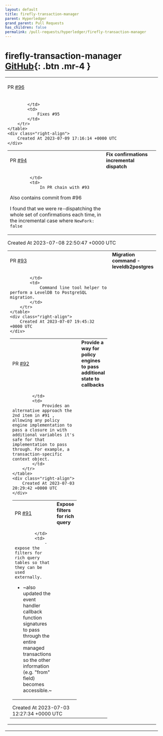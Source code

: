 ```yaml
---
layout: default
title: firefly-transaction-manager
parent: Hyperledger
grand_parent: Pull Requests
has_children: false
permalink: /pull-requests/hyperledger/firefly-transaction-manager
---
```


# firefly-transaction-manager <span class="fs-3 right-align">[GitHub](https://github.com/hyperledger/firefly-transaction-manager){: .btn .mr-4 }</span>


<div>
    <table>
        <tr>
            <td>
                PR <a href="https://github.com/hyperledger/firefly-transaction-manager/pull/96" class=".btn">#96</a>
            </td>
            <td>
                <b>
                    Avoid double-locking the read-lock calling GetTransactionByIDWithStatus
                </b>
            </td>
        </tr>
        <tr>
            <td>
                
            </td>
            <td>
                Fixes #95 
            </td>
        </tr>
    </table>
    <div class="right-align">
        Created At 2023-07-09 17:16:14 +0000 UTC
    </div>
</div>

<div>
    <table>
        <tr>
            <td>
                PR <a href="https://github.com/hyperledger/firefly-transaction-manager/pull/94" class=".btn">#94</a>
            </td>
            <td>
                <b>
                    Fix confirmations incremental dispatch 
                </b>
            </td>
        </tr>
        <tr>
            <td>
                
            </td>
            <td>
                In PR chain with #93 
Also contains commit from #96 

I found that we were re-dispatching the whole set of confirmations each time, in the incremental case where `NewFork: false`
            </td>
        </tr>
    </table>
    <div class="right-align">
        Created At 2023-07-08 22:50:47 +0000 UTC
    </div>
</div>

<div>
    <table>
        <tr>
            <td>
                PR <a href="https://github.com/hyperledger/firefly-transaction-manager/pull/93" class=".btn">#93</a>
            </td>
            <td>
                <b>
                    Migration command - leveldb2postgres
                </b>
            </td>
        </tr>
        <tr>
            <td>
                
            </td>
            <td>
                Command line tool helper to perform a LevelDB to PostgreSQL migration.
            </td>
        </tr>
    </table>
    <div class="right-align">
        Created At 2023-07-07 19:45:32 +0000 UTC
    </div>
</div>

<div>
    <table>
        <tr>
            <td>
                PR <a href="https://github.com/hyperledger/firefly-transaction-manager/pull/92" class=".btn">#92</a>
            </td>
            <td>
                <b>
                    Provide a way for policy engines to pass additional state to callbacks
                </b>
            </td>
        </tr>
        <tr>
            <td>
                
            </td>
            <td>
                Provides an alternative approach the 2nd item in #91 , allowing any policy engine implementation to pass a closure in with additional variables it's safe for that implementation to pass through. For example, a transaction-specific context object.
            </td>
        </tr>
    </table>
    <div class="right-align">
        Created At 2023-07-03 20:29:42 +0000 UTC
    </div>
</div>

<div>
    <table>
        <tr>
            <td>
                PR <a href="https://github.com/hyperledger/firefly-transaction-manager/pull/91" class=".btn">#91</a>
            </td>
            <td>
                <b>
                    Expose filters for rich query
                </b>
            </td>
        </tr>
        <tr>
            <td>
                
            </td>
            <td>
                - expose the filters for rich query tables so that they can be used externally.
- ~also updated the event handler callback function signatures to pass through the entire managed transactions so the other information (e.g. "from" field) becomes accessible.~
            </td>
        </tr>
    </table>
    <div class="right-align">
        Created At 2023-07-03 12:27:34 +0000 UTC
    </div>
</div>


